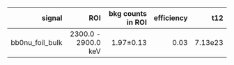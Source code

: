 | **signal**        | **ROI**             | **bkg counts in ROI** | **efficiency** | **t12** |
|------------------:|--------------------:|----------------------:|---------------:|--------:|
| bb0nu\_foil\_bulk | 2300.0 - 2900.0 keV | 1.97±0.13             | 0.03           | 7.13e23 |

